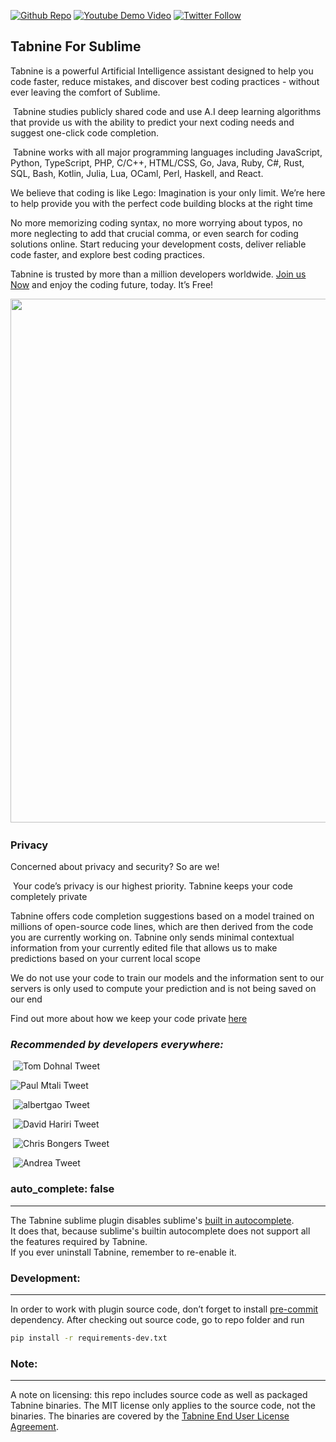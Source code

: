 [twitter-shield]: https://img.shields.io/twitter/follow/Tabnine_?style=social
[twitter-url]: http://bit.ly/Tabnine_Twitter
[github-shield]: https://img.shields.io/github/stars/codota/Tabnine?style=social
[github-url]: http://bit.ly/Tabnine_Git
[youtube-shield]: https://img.shields.io/youtube/views/TKLkXh_c-Gw?style=social
[youtube-url]: http://bit.ly/T9_YouTube

[![Github Repo][github-shield]][github-url]
[![Youtube Demo Video][youtube-shield]][youtube-url]
[![Twitter Follow][twitter-shield]][twitter-url]

## **Tabnine For Sublime**

Tabnine is a powerful Artificial Intelligence assistant designed to help you code faster, reduce mistakes, and discover best coding practices - without ever leaving the comfort of Sublime.

​
Tabnine studies publicly shared code and use A.I deep learning algorithms that provide us with the ability to predict your next coding needs and suggest one-click code completion.

​
Tabnine works with all major programming languages including JavaScript, Python, TypeScript, PHP, C/C++, HTML/CSS, Go, Java, Ruby, C#, Rust, SQL, Bash, Kotlin, Julia, Lua, OCaml, Perl, Haskell, and React.
​

We believe that coding is like Lego: Imagination is your only limit.
We’re here to help provide you with the perfect code building blocks at the right time
​

No more memorizing coding syntax, no more worrying about typos, no more neglecting to add that crucial comma, or even search for coding solutions online. Start reducing your development costs, deliver reliable code faster, and explore best coding practices.
​

Tabnine is trusted by more than a million developers worldwide. [Join us Now](https://www.tabnine.com/install) and enjoy the coding future, today. It’s Free!

​
<img src="https://github.com/codota/TabNine/raw/master/with-and-without-tabnine.gif" width="838" />


### **Privacy**

Concerned about privacy and security? So are we!

​
Your code’s privacy is our highest priority. Tabnine keeps your code completely private
​

Tabnine offers code completion suggestions based on a model trained on millions of open-source code lines, which are then derived from the code you are currently working on. Tabnine only sends minimal contextual information from your currently edited file that allows us to make predictions based on your current local scope
​

We do not use your code to train our models and the information sent to our servers is only used to compute your prediction and is not being saved on our end


Find out more about how we keep your code private [here](https://www.codota.com/tabnine-code-privacy)


### **_Recommended by developers everywhere:_**

​
![Tom Dohnal Tweet](https://raw.githubusercontent.com/codota/tabnine-vscode/master/assets/twitter-ps-1.png)
​

![Paul Mtali Tweet](https://raw.githubusercontent.com/codota/tabnine-vscode/master/assets/twitter-ps-2.png)

​
![albertgao Tweet](https://raw.githubusercontent.com/codota/tabnine-vscode/master/assets/twitter-ps-3.png)

​
![David Hariri Tweet](https://raw.githubusercontent.com/codota/tabnine-vscode/master/assets/twitter-ps-4.png)

​
![Chris Bongers Tweet](https://raw.githubusercontent.com/codota/tabnine-vscode/master/assets/twitter-ps-5.png)

​
![Andrea Tweet](https://raw.githubusercontent.com/codota/tabnine-vscode/master/assets/twitter-ps-6.png)


### auto_complete: false
___
The Tabnine sublime plugin disables sublime's [built in autocomplete](https://www.sublimetext.com/docs/3/auto_complete.html).  
It does that, because sublime's builtin autocomplete does not support all the features required by Tabnine.  
If you ever uninstall Tabnine, remember to re-enable it.

### **Development:**
___
In order to work with plugin source code, don’t forget to install [pre-commit](https://github.com/pre-commit/pre-commit) dependency. After checking out source code, go to repo folder and run

```sh
pip install -r requirements-dev.txt
```

### **Note:**
___
A note on licensing: this repo includes source code as well as packaged Tabnine binaries. The MIT license only applies to the source code, not the binaries. The binaries are covered by the [Tabnine End User License Agreement](https://tabnine.com/eula).

